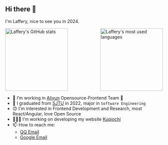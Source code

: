 ## Hi there 👋

I'm Laffery, nice to see you in 2024.

<section style="display: flex;flex-direction: row;justify-content: space-between;align-items: center;">
  <a href="https://github-readme-stats.vercel.app/api?username=Laffery&show_icons=true&count_private=true">
    <img alt="Laffery's GitHub stats" src="https://github-readme-stats.vercel.app/api?username=Laffery&show_icons=true&count_private=true" height="200px"/>
  </a>

  <a href='https://github-readme-stats.vercel.app/api/top-langs/?username=Laffery&layout=compact&hide=css,scss,html,json,filebench%20wml,tcl,hcl,perl,makefile,shell&langs_count=10'>
    <img alt="Laffery's most used languages" src="https://github-readme-stats.vercel.app/api/top-langs/?username=Laffery&layout=compact&hide=css,scss,html,json,filebench%20wml,tcl,hcl,perl,makefile,shell&langs_count=8" height="200px"/>
  </a>
</section>
  
- 🔭 I’m working in [Aliyun](https://aliyun.com/) Opensource-Frontend Team 🧐
- 🌱 I graduated from [SJTU](https://www.sjtu.edu.cn/) in 2022, major in `Software Engineering`
- 😊 I'm interested in Frontend Development and Research, most React/Angular, love Open Source
- 🧑🏻‍💻 I’m working on developing my website [Kuqiochi](https://kuqiochi.cloud)
- 📫 How to reach me:
  - [QQ Email](2387065420@qq.com)
  - [Google Email](laffery86@gmail.com)
